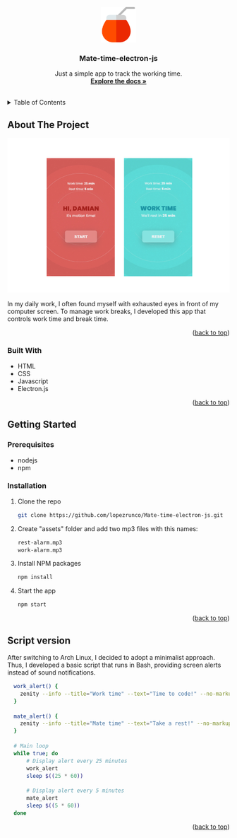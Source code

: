 <div id="top"></div>

<!-- PROJECT LOGO -->
<br />
<div align="center">
  <a href="https://github.com/lopezrunco/Mate-time-electron-js">
    <img src="logo.png" alt="Logo" width="80" height="80">
  </a>

<h3 align="center">Mate-time-electron-js</h3>

  <p align="center">
    Just a simple app to track the working time.
    <br />
    <a href="https://github.com/lopezrunco/Mate-time-electron-js"><strong>Explore the docs »</strong></a>
    <br />
    <br />
  </p>
</div>



<!-- TABLE OF CONTENTS -->
<details>
  <summary>Table of Contents</summary>
  <ol>
    <li>
      <a href="#about-the-project">About The Project</a>
      <ul>
        <li><a href="#built-with">Built With</a></li>
      </ul>
    </li>
    <li>
      <a href="#getting-started">Getting Started</a>
      <ul>
        <li><a href="#prerequisites">Prerequisites</a></li>
        <li><a href="#installation">Installation</a></li>
      </ul>
    </li>
    <li><a href="#script-version">Script version</a></li>
  </ol>
</details>



<!-- ABOUT THE PROJECT -->
## About The Project

<img src="screenshot.png" >

In my daily work, I often found myself with exhausted eyes in front of my computer screen. To manage work breaks, I developed this app that controls work time and break time.

<p align="right">(<a href="#top">back to top</a>)</p>



### Built With

* HTML
* CSS
* Javascript
* Electron.js

<p align="right">(<a href="#top">back to top</a>)</p>



<!-- GETTING STARTED -->
## Getting Started

### Prerequisites

* nodejs
* npm

### Installation

1. Clone the repo
   ```sh
   git clone https://github.com/lopezrunco/Mate-time-electron-js.git
   ```
2. Create "assets" folder and add two mp3 files with this names:
    ```sh
    rest-alarm.mp3 
    work-alarm.mp3
    ```
3. Install NPM packages
   ```sh
   npm install
   ```
4. Start the app
   ```sh
   npm start
   ```

<p align="right">(<a href="#top">back to top</a>)</p>

## Script version

After switching to Arch Linux, I decided to adopt a minimalist approach. Thus, I developed a basic script that runs in Bash, providing screen alerts instead of sound notifications.

```sh
  work_alert() {
    zenity --info --title="Work time" --text="Time to code!" --no-markup --width=250 --timeout=0
  }

  mate_alert() {
    zenity --info --title="Mate time" --text="Take a rest!" --no-markup --width=250 --timeout=0
  }

  # Main loop
  while true; do
      # Display alert every 25 minutes
      work_alert
      sleep $((25 * 60))

      # Display alert every 5 minutes
      mate_alert
      sleep $((5 * 60))
  done
```

<p align="right">(<a href="#top">back to top</a>)</p>

